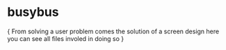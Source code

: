 
# busybus
{
From solving a user problem
comes the solution of a screen design 
here you can see all files involed in doing so
}
